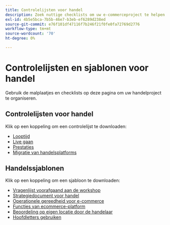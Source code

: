 ```yaml
---
title: Controlelijsten voor handel
description: Zoek nuttige checklists om uw e-commerceproject te helpen organiseren.
exl-id: 4b5e5bca-7b5b-46e7-b3eb-ef6289d238ed
source-git-commit: e76f101df47116f7b246f21f0fe0fa72769d2776
workflow-type: tm+mt
source-wordcount: '70'
ht-degree: 0%

---
```


# Controlelijsten en sjablonen voor handel

Gebruik de malplaatjes en checklists op deze pagina om uw handelproject te organiseren.

## Controlelijsten voor handel

Klik op een koppeling om een controlelijst te downloaden:

- [Looptijd](../../assets/playbooks/checklists/maturity.pptx)
- [Live gaan](../../assets/playbooks/checklists/go-live.pptx)
- [Prestaties](../../assets/playbooks/checklists/performance.pptx)
- [Migratie van handelsplatforms](../../assets/playbooks/checklists/commerce-platform-migration.pptx)

## Handelssjablonen

Klik op een koppeling om een sjabloon te downloaden:

- [Vragenlijst voorafgaand aan de workshop](../../assets/playbooks/templates/requirements-questionnaire.pptx)
- [Strategiedocument voor handel](../../assets/playbooks/templates/commerce-strategy-document.pptx)
- [Operationele gereedheid voor e-commerce](../../assets/playbooks/templates/ecommerce-operational-readiness.pptx)
- [Functies van ecommerce-platform](../../assets/playbooks/templates/ecommerce-platform-features.pptx)
- [Beoordeling op eigen locatie door de handelaar](../../assets/playbooks/templates/merchant-self-site-assessment.pptx)
- [Hoofdletters gebruiken](../../assets/playbooks/templates/use-case.pptx)
